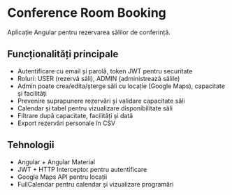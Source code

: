 # Conference Room Booking

Aplicație Angular pentru rezervarea sălilor de conferință.

## Funcționalități principale

- Autentificare cu email și parolă, token JWT pentru securitate  
- Roluri: USER (rezervă săli), ADMIN (administrează sălile)  
- Admin poate crea/edita/șterge săli cu locație (Google Maps), capacitate și facilități  
- Prevenire suprapunere rezervări și validare capacitate săli  
- Calendar și tabel pentru vizualizare disponibilitate săli  
- Filtrare după capacitate, facilități și dată  
- Export rezervări personale în CSV  

## Tehnologii

- Angular + Angular Material  
- JWT + HTTP Interceptor pentru autentificare  
- Google Maps API pentru locații
- FullCalendar pentru calendar și vizualizare programări
